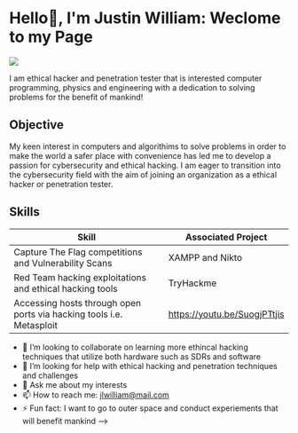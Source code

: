 # Hello👋, I'm Justin William: Weclome to my Page
<a href="https://www.linkedin.com/in/justin-william-540456377/"><img src="https://img.shields.io/badge/LinkedIn-0072b1?&style=for-the-badge&logo=linkedin&logoColor=white" /></a>

I am ethical hacker and penetration tester that is interested computer programming, physics and engineering with a dedication to solving problems for the benefit of mankind!

## Objective
My keen interest in computers and algorithims to solve problems in order to make the world a safer place with convenience has led me to develop a passion for cybersecurity and ethical hacking. I am eager to transition into the cybersecurity field with the aim of joining an organization as a ethical hacker or penetration tester. 

## Skills
| Skill                                                | Associated Project                    |
|------------------------------------------------------|---------------------------------------|
| Capture The Flag competitions and Vulnerability Scans| XAMPP and Nikto 
| Red Team hacking exploitations and ethical hacking tools | TryHackme
| Accessing hosts through open ports via hacking tools i.e. Metasploit| https://youtu.be/SuogjPTtjis|
- 👯 I’m looking to collaborate on learning more ethincal hacking techniques that utilize both hardware such as SDRs and software
- 🤔 I’m looking for help with ethical hacking and penetration techniques and challenges 
- 💬 Ask me about my interests
- 📫 How to reach me: jlwilliam@mail.com
- ⚡ Fun fact: I want to go to outer space and conduct experiements that will benefit mankind
-->

